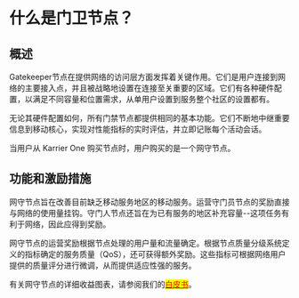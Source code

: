 # 什么是门卫节点？

## 概述

Gatekeeper节点在提供网络的访问层方面发挥着关键作用。它们是用户连接到网络的主要接入点，并且被战略地设置在连接至关重要的区域。它们有各种硬件配置，以满足不同容量和位置需求，从单用户设置到服务整个社区的设置都有。

无论其硬件配置如何，所有门禁节点都提供相同的基本功能。它们不断地中继重要信息到移动核心，实现对性能指标的实时评估，并立即记账每个活动会话。

当用户从 Karrier One 购买节点时，用户购买的是一个网守节点。

## 功能和激励措施

网守节点旨在改善目前缺乏移动服务地区的移动服务。运营守门员节点的奖励直接与网络的使用量挂钩。守门人节点还旨在为已有服务的地区补充容量--这项任务有利于网络，因此应得到奖励。

网守节点的运营奖励根据节点处理的用户量和流量确定。根据节点质量分级系统定义的指标确定的服务质量（QoS），还可获得额外奖励。这些指标可根据网络用户提供的质量评分进行微调，从而提供适应性强的服务。

有关网守节点的详细收益图表，请参阅我们的[<mark style="color:red;">白皮书</mark>](https://karrier.one/pdf/Karrier\_One\_Whitepaperv2.pdf)。
